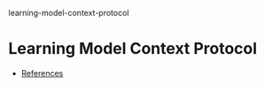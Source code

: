 learning-model-context-protocol
# Learning Model Context Protocol

- [References](./REEFERENCES.md)
